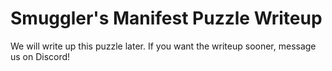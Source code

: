# Smuggler's Manifest Puzzle Writeup

We will write up this puzzle later. If you want the writeup sooner, message us on Discord!
